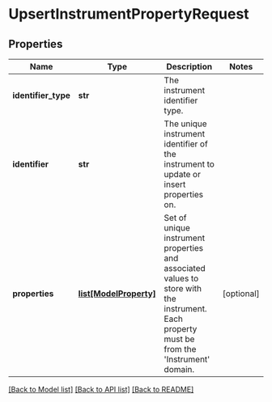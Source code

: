 # UpsertInstrumentPropertyRequest

## Properties
Name | Type | Description | Notes
------------ | ------------- | ------------- | -------------
**identifier_type** | **str** | The instrument identifier type. | 
**identifier** | **str** | The unique instrument identifier of the instrument to update or insert properties on. | 
**properties** | [**list[ModelProperty]**](ModelProperty.md) | Set of unique instrument properties and associated values to store with the instrument. Each property must be from the &#39;Instrument&#39; domain. | [optional] 

[[Back to Model list]](../README.md#documentation-for-models) [[Back to API list]](../README.md#documentation-for-api-endpoints) [[Back to README]](../README.md)


